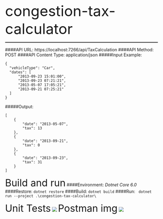 <font size="16">congestion-tax-calculator</font>
<hr style="border:1px solid gray"/>

####API URL: https://localhost:7266/api/TaxCalculation
####API Method: POST
####API Content Type: application/json
#####Input Example:
```
{
  "vehicleType": "Car",
  "dates": [
      "2013-09-23 15:01:00",
      "2013-09-23 07:21:21",
      "2013-05-07 17:05:21",
      "2013-09-21 07:25:21"
  ]
}
```
#####Output:
```
[
    {
        "date": "2013-05-07",
        "tax": 13
    },
    {
        "date": "2013-09-21",
        "tax": 0
    },
    {
        "date": "2013-09-23",
        "tax": 31
    }
]
```
<font size="6">Build and run</font>
####Environment: _Dotnet Core 6.0_
####Restore: 
``dotnet restore``
####Build:
``dotnet build``
####Run:
`` dotnet run --project .\congestion-tax-calculator\``

<font size="6">Unit Tests</font>
![](D:\Projects\congestion-tax-calculator\Img\Capture1.PNG)
<font size="6">Postman img</font>
![](D:\Projects\congestion-tax-calculator\Img\Capture2.PNG)